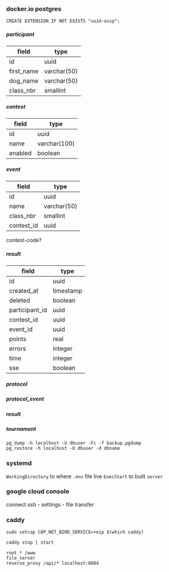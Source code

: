### docker.io postgres

```
CREATE EXTENSION IF NOT EXISTS "uuid-ossp";
```

##### participant
| field | type |
| ----- | ---- |
| id    | uuid |
| first_name | varchar(50) |
| dog_name   | varchar(50) |
| class_nbr  | smallint    |

##### contest
| field | type |
| ----- | ---- |
| id    | uuid |
| name  | varchar(100) |
| enabled | boolean |

##### event
| field | type |
| ----- | ---- |
| id    | uuid |
| name  | varchar(50) |
| class_nbr  | smallint |
| contest_id | uuid |

contest-code?

##### result
| field | type |
| ----- | ---- |
| id    | uuid |
| created_at | timestamp |
| deleted | boolean |
| participant_id | uuid |
| contest_id | uuid |
| event_id | uuid |
| points | real |
| errors | integer |
| time | integer |
| sse | boolean |

##### protocol
##### protocol_event
##### result
##### tournament

```
pg_dump -h localhost -U dbuser -Fc -f backup.pgdump
pg_restore -h localhost -U dbuser -d dbname
```

### systemd
`WorkingDirectory` to where `.env` file live
`ExecStart` to built `server`

### google cloud console

connect ssh - settings - file transfer

### caddy

```
sudo setcap CAP_NET_BIND_SERVICE=+eip $(which caddy)
```

```
caddy stop | start
```

```
root * /www
file_server
reverse_proxy /api/* localhost:8084
```
